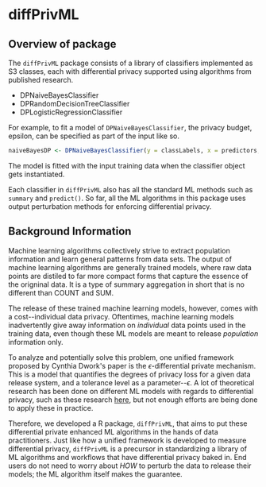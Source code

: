 
# diffPrivML 

## Overview of package

The `diffPrivML` package consists of a library of classifiers implemented as S3 classes, each with differential privacy supported using algorithms from published research.

* DPNaiveBayesClassifier 
* DPRandomDecisionTreeClassifier
* DPLogisticRegressionClassifier 

For example, to fit a model of `DPNaiveBayesClassifier`, the privacy budget, epsilon, can be specified as part of the input like so.

```r
naiveBayesDP <- DPNaiveBayesClassifier(y = classLabels, x = predictors, epsilon = 0.05)
```

The model is fitted with the input training data when the classifier object gets instantiated.

Each classifier in `diffPrivML` also has all the standard ML methods such as `summary` and `predict()`. So far, all the ML algorithms in this package uses output perturbation methods for enforcing differential privacy.  

## Background Information 

Machine learning algorithms collectively strive to extract population information and learn general patterns from data sets. The output of machine learning algorithms are generally trained models, where raw data points are distiled to far more compact forms that capture the essence of the origninal data. It is a type of summary aggregation in short that is no different than COUNT and SUM.  

The release of these trained machine learning models, however, comes with a cost--individual data privacy. Oftentimes, machine learning models inadvertently give away information on *individual* data points used in the training data, even though these ML models are meant to release *population* information only.  

To analyze and potentially solve this problem, one unified framework proposed by Cynthia Dwork's paper is the $\epsilon$-differential private mechanism. This is a model that quantifies the degrees of privacy loss for a given data release system, and a tolerance level as a parameter--$\epsilon$. A lot of theoretical research has been done on different ML models with regards to differential privacy, such as these research [here](https://arxiv.org/pdf/1412.7584.pdf), but not enough efforts are being done to apply these in practice.

Therefore, we developed a R package, `diffPrivML`, that aims to put these differential private enhanced ML algorithms in the hands of data practitioners. Just like how a unified framework is developed to measure differential privacy, `diffPrivML` is a precursor in standardizing a library of ML algorithms and workflows that have differential privacy baked in. End users do not need to worry about *HOW* to perturb the data to release their models; the ML algorithm itself makes the guarantee.

